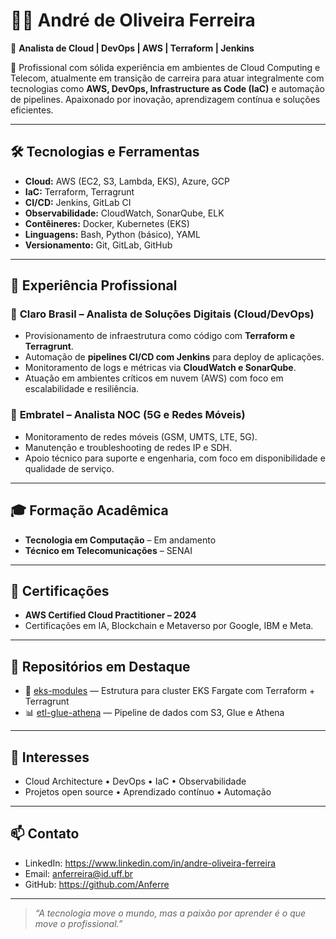 # 👨‍💻 André de Oliveira Ferreira

🚀 **Analista de Cloud | DevOps | AWS | Terraform | Jenkins**

🎯 Profissional com sólida experiência em ambientes de Cloud Computing e Telecom, atualmente em transição de carreira para atuar integralmente com tecnologias como **AWS, DevOps, Infrastructure as Code (IaC)** e automação de pipelines. Apaixonado por inovação, aprendizagem contínua e soluções eficientes.

---

## 🛠️ Tecnologias e Ferramentas
- **Cloud:** AWS (EC2, S3, Lambda, EKS), Azure, GCP
- **IaC:** Terraform, Terragrunt
- **CI/CD:** Jenkins, GitLab CI
- **Observabilidade:** CloudWatch, SonarQube, ELK
- **Contêineres:** Docker, Kubernetes (EKS)
- **Linguagens:** Bash, Python (básico), YAML
- **Versionamento:** Git, GitLab, GitHub

---

## 💼 Experiência Profissional

### 🔹 **Claro Brasil – Analista de Soluções Digitais (Cloud/DevOps)**
- Provisionamento de infraestrutura como código com **Terraform e Terragrunt**.
- Automação de **pipelines CI/CD com Jenkins** para deploy de aplicações.
- Monitoramento de logs e métricas via **CloudWatch e SonarQube**.
- Atuação em ambientes críticos em nuvem (AWS) com foco em escalabilidade e resiliência.

### 🔹 **Embratel – Analista NOC (5G e Redes Móveis)**
- Monitoramento de redes móveis (GSM, UMTS, LTE, 5G).
- Manutenção e troubleshooting de redes IP e SDH.
- Apoio técnico para suporte e engenharia, com foco em disponibilidade e qualidade de serviço.

---

## 🎓 Formação Acadêmica

- **Tecnologia em Computação** – Em andamento  
- **Técnico em Telecomunicações** – SENAI

---

## 🧩 Certificações

- **AWS Certified Cloud Practitioner – 2024**
- Certificações em IA, Blockchain e Metaverso por Google, IBM e Meta.

---

## 📂 Repositórios em Destaque

- 🔧 [eks-modules](https://github.com/seu-usuario/eks-modules) — Estrutura para cluster EKS Fargate com Terraform + Terragrunt  
- 📊 [etl-glue-athena](https://github.com/seu-usuario/etl-glue-athena) — Pipeline de dados com S3, Glue e Athena

---

## 🧠 Interesses

- Cloud Architecture • DevOps • IaC • Observabilidade  
- Projetos open source • Aprendizado contínuo • Automação

---

## 📫 Contato

- LinkedIn: https://www.linkedin.com/in/andre-oliveira-ferreira
- Email: anferreira@id.uff.br
- GitHub: https://github.com/Anferre

---

> _“A tecnologia move o mundo, mas a paixão por aprender é o que move o profissional.”_


